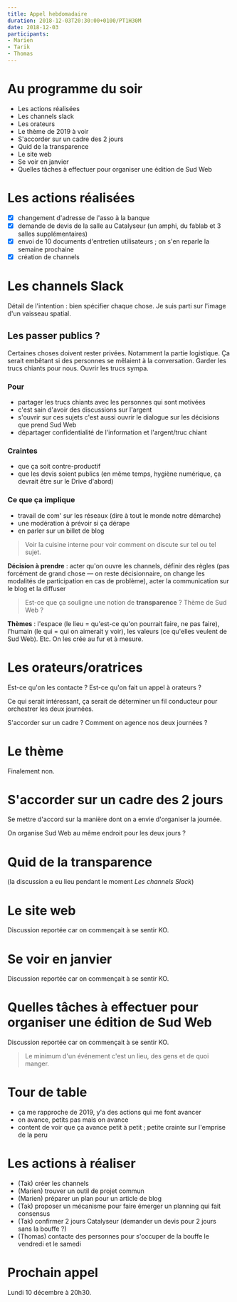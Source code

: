 ```yaml
---
title: Appel hebdomadaire
duration: 2018-12-03T20:30:00+0100/PT1H30M
date: 2018-12-03
participants:
- Marien
- Tarik
- Thomas
---
```


# Au programme du soir

- Les actions réalisées
- Les channels slack
- Les orateurs
- Le thème de 2019 à voir
- S'accorder sur un cadre des 2 jours
- Quid de la transparence
- Le site web
- Se voir en janvier
- Quelles tâches à effectuer pour organiser une édition de Sud Web


# Les actions réalisées

- [x] changement d'adresse de l'asso à la banque
- [x] demande de devis de la salle au Catalyseur (un amphi, du fablab et 3 salles supplémentaires)
- [x] envoi de 10 documents d'entretien utilisateurs ; on s'en reparle la semaine prochaine
- [x] création de channels

# Les channels Slack

Détail de l'intention : bien spécifier chaque chose. Je suis parti sur l'image d'un vaisseau spatial.

## Les passer publics ?

Certaines choses doivent rester privées. Notamment la partie logistique. Ça serait embêtant si des personnes se mêlaient à la conversation. Garder les trucs chiants pour nous. Ouvrir les trucs sympa.

### Pour

- partager les trucs chiants avec les personnes qui sont motivées
- c'est sain d'avoir des discussions sur l'argent
- s'ouvrir sur ces sujets c'est aussi ouvrir le dialogue sur les décisions que prend Sud Web 
- départager confidentialité de l'information et l'argent/truc chiant

### Craintes

- que ça soit contre-productif
- que les devis soient publics (en même temps, hygiène numérique, ça devrait être sur le Drive d'abord)

### Ce que ça implique

- travail de com' sur les réseaux (dire à tout le monde notre démarche)
- une modération à prévoir si ça dérape
- en parler sur un billet de blog

> Voir la cuisine interne pour voir comment on discute sur tel ou tel sujet.

**Décision à prendre** : acter qu'on ouvre les channels, définir des règles (pas forcément de grand chose — on reste décisionnaire, on change les modalités de participation en cas de problème), acter la communication sur le blog et la diffuser

> Est-ce que ça souligne une notion de **transparence** ? Thème de Sud Web ?

**Thèmes** : l'espace (le lieu = qu'est-ce qu'on pourrait faire, ne pas faire), l'humain (le qui = qui on aimerait y voir), les valeurs (ce qu'elles veulent de Sud Web). Etc. On les crée au fur et à mesure.

# Les orateurs/oratrices

Est-ce qu'on les contacte ? Est-ce qu'on fait un appel à orateurs ?

Ce qui serait intéressant, ça serait de déterminer un fil conducteur pour orchestrer les deux journées.

S'accorder sur un cadre ? Comment on agence nos deux journées ?

# Le thème

Finalement non.

# S'accorder sur un cadre des 2 jours

Se mettre d'accord sur la manière dont on a envie d'organiser la journée.

On organise Sud Web au même endroit pour les deux jours ?

# Quid de la transparence

(la discussion a eu lieu pendant le moment _Les channels Slack_)

# Le site web

Discussion reportée car on commençait à se sentir KO.

# Se voir en janvier

Discussion reportée car on commençait à se sentir KO.

# Quelles tâches à effectuer pour organiser une édition de Sud Web

Discussion reportée car on commençait à se sentir KO.

> Le minimum d'un événement c'est un lieu, des gens et de quoi manger.

# Tour de table

- ça me rapproche de 2019, y'a des actions qui me font avancer
- on avance, petits pas mais on avance
- content de voir que ça avance petit à petit ; petite crainte sur l'emprise de la peru

# Les actions à réaliser

- (Tak) créer les channels
- (Marien) trouver un outil de projet commun
- (Marien) préparer un plan pour un article de blog
- (Tak) proposer un mécanisme pour faire émerger un planning qui fait consensus
- (Tak) confirmer 2 jours Catalyseur (demander un devis pour 2 jours sans la bouffe ?)
- (Thomas) contacte des personnes pour s'occuper de la bouffe le vendredi et le samedi

# Prochain appel

Lundi 10 décembre à 20h30.
